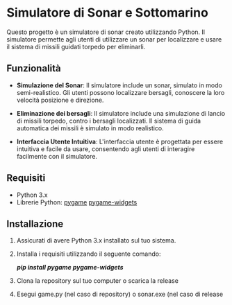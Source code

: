 # Simulatore di Sonar e Sottomarino

Questo progetto è un simulatore di sonar creato utilizzando Python. Il simulatore permette agli utenti di utilizzare un sonar per localizzare e usare il sistema di missili guidati torpedo per eliminarli.

## Funzionalità

- **Simulazione del Sonar**: Il simulatore include un sonar, simulato in modo semi-realistico. Gli utenti possono localizzare bersagli, conoscere la loro velocità posizione e direzione.

- **Eliminazione dei bersagli**: Il simulatore include una simulazione di lancio di missili torpedo, contro i bersagli localizzati. Il sistema di guida automatica dei missili è simulato in modo realistico.

- **Interfaccia Utente Intuitiva**: L'interfaccia utente è progettata per essere intuitiva e facile da usare, consentendo agli utenti di interagire facilmente con il simulatore.

## Requisiti

- Python 3.x
- Librerie Python: [pygame](https://www.pygame.org/) [pygame-widgets](https://pygamewidgets.readthedocs.io/en/stable/)

## Installazione

1. Assicurati di avere Python 3.x installato sul tuo sistema.
2. Installa i requisiti utilizzando il seguente comando:
  
   ***pip install pygame pygame-widgets***

   
5. Clona la repository sul tuo computer o scarica la release
6. Esegui game.py (nel caso di repository) o sonar.exe (nel caso di release
